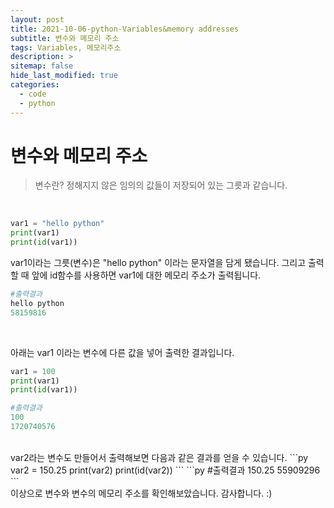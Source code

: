 ```yaml
---
layout: post
title: 2021-10-06-python-Variables&memory addresses
subtitle: 변수와 메모리 주소
tags: Variables, 메모리주소
description: >
sitemap: false
hide_last_modified: true
categories:
  - code
  - python
---
```


# 변수와 메모리 주소
>변수란?
정해지지 않은 임의의 값들이 저장되어 있는 그릇과 같습니다.

<br>

```py
var1 = "hello python"
print(var1)
print(id(var1))
```
var1이라는 그릇(변수)은 "hello python" 이라는 문자열을 담게 됐습니다.
그리고 출력할 때 앞에 id함수를 사용하면 var1에 대한 메모리 주소가 출력됩니다.
```py
#출력결과
hello python
58159816
```
<br>

아래는 var1 이라는 변수에 다른 값을 넣어 출력한 결과입니다.
```py
var1 = 100
print(var1)
print(id(var1))
```
```py
#출력결과
100
1720740576
```
<br>
var2라는 변수도 만들어서 출력해보면 다음과 같은 결과를 얻을 수 있습니다.
```py
var2 = 150.25
print(var2)
print(id(var2))
```
```py
#출력결과
150.25
55909296
```
<br>
이상으로 변수와 변수의 메모리 주소를 확인해보았습니다.  
감사합니다. :)
